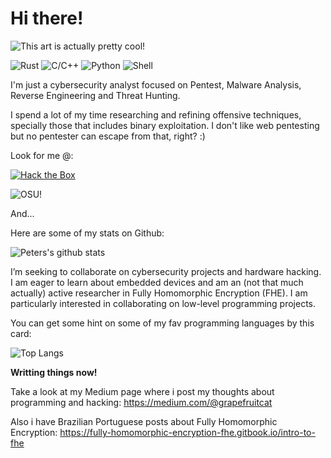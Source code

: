 # Hi there!

![This art is actually pretty cool!](https://media0.giphy.com/media/v1.Y2lkPTc5MGI3NjExZjY1bGRicHJ4eDdnYmFpemZuYXVneWhqYzZndDFpNnZhdXV2enI5MCZlcD12MV9pbnRlcm5hbF9naWZfYnlfaWQmY3Q9Zw/XMFQroKFTaaHNGg8dr/giphy.gif)

![Rust](https://img.shields.io/badge/-Asm-gray?style=for-the-badge&logo=linux)
![C/C++](https://img.shields.io/badge/-C%2FC%2B%2B-blue?style=for-the-badge&logo=cplusplus)
![Python](https://img.shields.io/badge/-Python-yellow?style=for-the-badge&logo=python)
![Shell](https://img.shields.io/badge/-Shell-blue?style=for-the-badge&logo=shell)

I'm just a cybersecurity analyst focused on Pentest, Malware Analysis, Reverse Engineering and Threat Hunting.

I spend a lot of my time researching and refining offensive techniques, specially those that includes binary exploitation. I don't like web pentesting but no pentester can escape from that, right? :)

Look for me @:

[![Hack the Box](http://www.hackthebox.eu/badge/image/352775)](https://app.hackthebox.com/profile/352775)

![OSU!](https://img.shields.io/badge/OSU!-IchigoHamu-e75480)

And...

Here are some of my stats on Github:

![Peters's github stats](https://bad-apple-github-readme.vercel.app/api?show_bg=1&username=kur00n3k0&theme=radical)

I’m seeking to collaborate on cybersecurity projects and hardware hacking. I am eager to learn about embedded devices and am an (not that much actually) active researcher in Fully Homomorphic Encryption (FHE). I am particularly interested in collaborating on low-level programming projects.

You can get some hint on some of my fav programming languages by this card:

![Top Langs](https://bad-apple-github-readme.vercel.app/api/top-langs/?username=kur00n3k0&layout=compact&theme=radical)

**Writting things now!**

Take a look at my Medium page where i post my thoughts about programming and hacking: https://medium.com/@grapefruitcat

Also i have Brazilian Portuguese posts about Fully Homomorphic Encryption: https://fully-homomorphic-encryption-fhe.gitbook.io/intro-to-fhe

